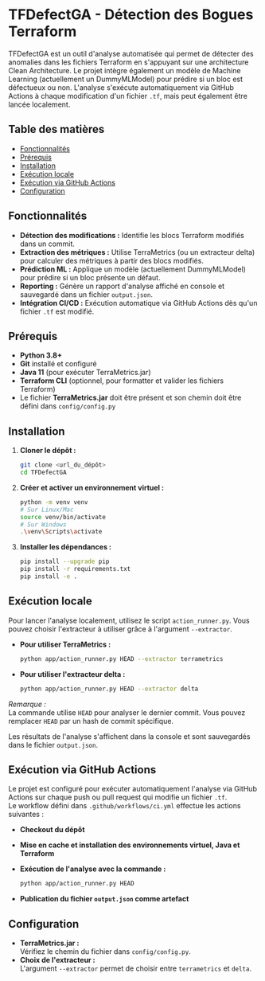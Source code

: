 
# TFDefectGA - Détection des Bogues Terraform

TFDefectGA est un outil d'analyse automatisée qui permet de détecter des anomalies dans les fichiers Terraform en s'appuyant sur une architecture Clean Architecture. Le projet intègre également un modèle de Machine Learning (actuellement un DummyMLModel) pour prédire si un bloc est défectueux ou non. L'analyse s'exécute automatiquement via GitHub Actions à chaque modification d'un fichier `.tf`, mais peut également être lancée localement.

## Table des matières

- [Fonctionnalités](#fonctionnalités)
- [Prérequis](#prérequis)
- [Installation](#installation)
- [Exécution locale](#exécution-locale)
- [Exécution via GitHub Actions](#exécution-via-github-actions)
- [Configuration](#configuration)

## Fonctionnalités

- **Détection des modifications :** Identifie les blocs Terraform modifiés dans un commit.
- **Extraction des métriques :** Utilise TerraMetrics (ou un extracteur delta) pour calculer des métriques à partir des blocs modifiés.
- **Prédiction ML :** Applique un modèle (actuellement DummyMLModel) pour prédire si un bloc présente un défaut.
- **Reporting :** Génère un rapport d'analyse affiché en console et sauvegardé dans un fichier `output.json`.
- **Intégration CI/CD :** Exécution automatique via GitHub Actions dès qu'un fichier `.tf` est modifié.


## Prérequis

- **Python 3.8+**
- **Git** installé et configuré
- **Java 11** (pour exécuter TerraMetrics.jar)
- **Terraform CLI** (optionnel, pour formatter et valider les fichiers Terraform)
- Le fichier **TerraMetrics.jar** doit être présent et son chemin doit être défini dans `config/config.py`

## Installation

1. **Cloner le dépôt :**

   ```bash
   git clone <url_du_dépôt>
   cd TFDefectGA
	```
2. **Créer et activer un environnement virtuel :**
	```bash
	python -m venv venv
	# Sur Linux/Mac
	source venv/bin/activate
	# Sur Windows
	.\venv\Scripts\activate
	```
3. **Installer les dépendances :**
	```bash
	pip install --upgrade pip
	pip install -r requirements.txt
	pip install -e .
	```
## Exécution locale

Pour lancer l'analyse localement, utilisez le script `action_runner.py`. Vous pouvez choisir l'extracteur à utiliser grâce à l'argument `--extractor`.

-   **Pour utiliser TerraMetrics :**
	```bash
	python app/action_runner.py HEAD --extractor terrametrics
	```
- **Pour utiliser l'extracteur delta :**
	```bash
	python app/action_runner.py HEAD --extractor delta
	```
_Remarque :_  
La commande utilise `HEAD` pour analyser le dernier commit. Vous pouvez remplacer `HEAD` par un hash de commit spécifique.

Les résultats de l'analyse s'affichent dans la console et sont sauvegardés dans le fichier `output.json`.

## Exécution via GitHub Actions

Le projet est configuré pour exécuter automatiquement l'analyse via GitHub Actions sur chaque push ou pull request qui modifie un fichier `.tf`.  
Le workflow défini dans `.github/workflows/ci.yml` effectue les actions suivantes :

-   **Checkout du dépôt**
    
-   **Mise en cache et installation des environnements virtuel, Java et Terraform**
    
-   **Exécution de l'analyse avec la commande :**
	```bash
	python app/action_runner.py HEAD
	```
- **Publication du fichier `output.json` comme artefact**

## Configuration

-   **TerraMetrics.jar :**  
    Vérifiez le chemin du fichier dans `config/config.py`.
-   **Choix de l'extracteur :**  
    L'argument `--extractor` permet de choisir entre `terrametrics` et `delta`.
